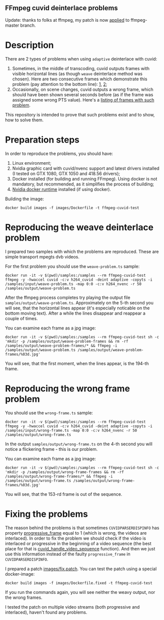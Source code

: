 FFmpeg cuvid deinterlace problems
---
Update: thanks to folks at ffmpeg, my patch is now [applied](https://github.com/FFmpeg/FFmpeg/commit/703583dbb1f35ccefeb8f2cccd2f99b97a4d482a) to ffmpeg-master branch.

# <a name="about"></a>Description

There are 2 types of problems when using `adaptive` deinterlace with cuvid:

1. Sometimes, in the middle of transcoding, cuvid outputs frames with visible horizontal lines (as though `weave` deinterlace method was chosen). Here are two consecutive frames which demonstrate this problem (pay attention to the bottom line): [1](https://raw.githubusercontent.com/Svechnikov/ffmpeg-cuda-deinterlace-problems/master/screens/weave-problem-examples/193.jpg), [2](https://raw.githubusercontent.com/Svechnikov/ffmpeg-cuda-deinterlace-problems/master/screens/weave-problem-examples/194.jpg);
2. Occasionally, on scene changes, cuvid outputs a wrong frame, which should have been shown several seconds before (as if the frame was assigned some wrong PTS value). Here's a [listing of frames with such problem](https://raw.githubusercontent.com/Svechnikov/ffmpeg-cuda-deinterlace-problems/master/screens/wrong-frame-example/153.png).

This repository is intended to prove that such problems exist and to show, how to solve them.

# <a name="preparing"></a>Preparation steps

In order to reproduce the problems, you should have:

1. Linux environment;
2. Nvidia graphic card with cuvid/nvenc support and latest drivers installed (I tested on GTX 1080, GTX 1050 and 418.56 drivers);
3. Docker installed (for building and running FFmpeg). Using docker is not mandatory, but recommended, as it simplifies the process of building;
4. [Nvidia docker runtime](https://github.com/NVIDIA/nvidia-docker/) installed (if using docker).

Building the image:

`docker build images -f images/Dockerfile -t ffmpeg-cuvid-test`

# <a name="running"></a>Reproducing the weave deinterlace problem

I prepared two samples with which the problems are reproduced. These are simple transport mpegts dvb videos.

For the first problem you should use the `weave-problem.ts` sample:

`docker run -it -v $(pwd)/samples:/samples --rm ffmpeg-cuvid-test ffmpeg -y -hwaccel cuvid -c:v h264_cuvid -deint adaptive -copyts -i /samples/input/weave-problem.ts -map 0:0 -c:v h264_nvenc -r 50 /samples/output/weave-problem.ts`

After the ffmpeg process completes try playing the output file `samples/output/weave-problem.ts`.
Approximately on the 5-th second you will see, that the horizontal lines appear (it's especially noticable on the bottom moving text).
After a while the lines disappear and reappear a couple of times.

You can examine each frame as a jpg image:

`docker run -it -v $(pwd)/samples:/samples --rm ffmpeg-cuvid-test sh -c 'mkdir -p /samples/output/weave-problem-frames && rm -rf /samples/output/weave-problem-frames/* && ffmpeg -i /samples/output/weave-problem.ts /samples/output/weave-problem-frames/%03d.jpg'`

You will see, that the first moment, when the lines appear, is the 194-th frame.

# <a name="running"></a>Reproducing the wrong frame problem

You should use the `wrong-frame.ts` sample:

`docker run -it -v $(pwd)/samples:/samples --rm ffmpeg-cuvid-test ffmpeg -y -hwaccel cuvid -c:v h264_cuvid -deint adaptive -copyts -i /samples/input/wrong-frame.ts -map 0:0 -c:v h264_nvenc -r 50 /samples/output/wrong-frame.ts`

In the output `samples/output/wrong-frame.ts` on the 4-th second you will notice a flickering frame - this is our problem.

You can examine each frame as a jpg image:

`docker run -it -v $(pwd)/samples:/samples --rm ffmpeg-cuvid-test sh -c 'mkdir -p /samples/output/wrong-frame-frames && rm -rf /samples/output/wrong-frame-frames/* && ffmpeg -i /samples/output/wrong-frame.ts /samples/output/wrong-frame-frames/%03d.jpg'`

You will see, that the 153-rd frame is out of the sequence.

# <a name="running"></a>Fixing the problems

The reason behind the problems is that sometimes `CUVIDPARSERDISPINFO` has property [progressive_frame](https://github.com/FFmpeg/FFmpeg/blob/master/libavcodec/cuviddec.c#L513) equal to 1 (which is wrong, the videos are interlaced).
In order to fix the problem we should check if the video is interlaced or progressive in the beginning of a video sequence (the best place for that is [cuvid_handle_video_sequence](https://github.com/FFmpeg/FFmpeg/blob/master/libavcodec/cuviddec.c#L107) function).
And then we just use this information instead of the faulty `progressive_frame` in `CUVIDPARSERDISPINFO`.

I prepared a patch [images/fix.patch](https://github.com/Svechnikov/ffmpeg-cuda-deinterlace-problems/blob/master/images/fix.patch). You can test the patch using a special docker-image:

`docker build images -f images/Dockerfile.fixed -t ffmpeg-cuvid-test`

If you run the commands again, you will see neither the weavy output, nor the wrong frames.

I tested the patch on multiple video streams (both progressive and interlaced), haven't found any problems.
